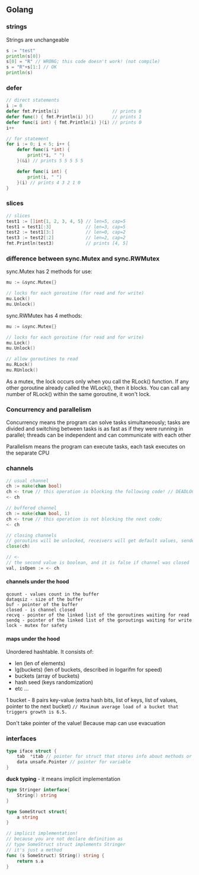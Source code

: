 ## Golang
### strings
Strings are unchangeable

```go
s := "test"
println(s[0]) 
s[0] = "R" // WRONG; this code doesn't work! (not compile)
s = "R"+s[1:] // OK
println(s)
```

### defer
```go
// direct statements
i := 0
defer fmt.Println(i)                    // prints 0
defer func() { fmt.Println(i) }()       // prints 1
defer func(i int) { fmt.Println(i) }(i) // prints 0
i++

// for statement
for i := 0; i < 5; i++ {
    defer func(i *int) {
        print(*i, " ")
    }(&i) // prints 5 5 5 5 5

    defer func(i int) {
        print(i, " ")
    }(i) // prints 4 3 2 1 0
}
```

### slices
```go
// slices
test1 := []int{1, 2, 3, 4, 5} // len=5, cap=5
test1 = test1[:3]             // len=3, cap=5
test2 := test1[3:]            // len=0, cap=2
test3 := test2[:2]            // len=2, cap=2
fmt.Println(test3)            // prints [4, 5]
```

### difference between sync.Mutex and sync.RWMutex
sync.Mutex has 2 methods for use:
```go
mu := &sync.Mutex{}

// locks for each goroutine (for read and for write)
mu.Lock()
mu.Unlock()
```

sync.RWMutex has 4 methods:
```go
mu := &sync.Mutex{}

// locks for each goroutine (for read and for write)
mu.Lock()
mu.Unlock()

// allow goroutines to read 
mu.RLock()
mu.RUnlock()
```
As a mutex, the lock occurs only when you call the RLock() function. If any other goroutine already called the WLock(), then it blocks. You can call any number of RLock() within the same goroutine, it won't lock.

### Concurrency and parallelism
Concurrency means the program can solve tasks simultaneously;
tasks are divided and switching between tasks is as fast as if they were running in parallel;
threads can be independent and can communicate with each other

Parallelism means the program can execute tasks, each task executes on the separate CPU

### channels
```go
// usual channel
ch := make(chan bool)
ch <- true // this operation is blocking the following code! // DEADLOCK
<- ch

// buffered channel
ch := make(chan bool, 1)
ch <- true // this operation is not blocking the next code; 
<- ch

// closing channels
// goroutins will be unlocked, receivers will get default values, senders will panic
close(ch)

// <-
// the second value is boolean, and it is false if channel was closed
val, isOpen := <- ch
```
#### channels under the hood
```
qcount - values count in the buffer
dataqsiz - size of the buffer
buf - pointer of the buffer
closed - is channel closed
recvq - pointer of the linked list of the goroutines waiting for read
sendq - pointer of the linked list of the goroutings waiting for write
lock - mutex for safety
```

#### maps under the hood
Unordered hashtable. It consists of:
- len (len of elements)
- lg(buckets) (len of buckets, described in logarifm for speed)
- buckets (array of buckets)
- hash seed (keys randomization)
- etc ...

1 bucket - 8 pairs key-value (extra hash bits, list of keys, list of values, pointer to the next bucket)
`// Maximum average load of a bucket that triggers growth is 6.5.`

Don't take pointer of the value! Because map can use evacuation 



### interfaces
```go
type iface struct {
    tab  *itab // pointer for struct that stores info about methods or other metadata
    data unsafe.Pointer // pointer for variable
}
```

**duck typing** - it means implicit implementation
```go
type Stringer interface{
	String() string
}

type SomeStruct struct{
	a string
}

// implicit implementation!
// because you are not declare definition as 
// type SomeStruct struct implements Stringer
// it's just a method
func (s SomeStruct) String() string {
	return s.a
}
```
